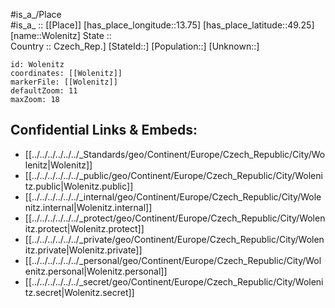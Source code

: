 ﻿---
location: [49.25,13.75] 
mapzoom: [7,12] 
mapmarker: city 
type: City
tags:
- geo/City


SpocWebEntityId: 35677
isDeleted: false
confidential: public

---
#is_a_/Place  
#is_a_ :: [[Place]] 
[has_place_longitude::13.75] 
[has_place_latitude::49.25] 
[name::Wolenitz] 
State ::  
Country :: Czech_Rep.] 
[StateId::] 
[Population::] 
[Unknown::] 


```leaflet
id: Wolenitz
coordinates: [[Wolenitz]] 
markerFile: [[Wolenitz]] 
defaultZoom: 11 
maxZoom: 18
```


## Confidential Links & Embeds: 
- [[../../../../../../_Standards/geo/Continent/Europe/Czech_Republic/City/Wolenitz|Wolenitz]] 
- [[../../../../../../_public/geo/Continent/Europe/Czech_Republic/City/Wolenitz.public|Wolenitz.public]] 
- [[../../../../../../_internal/geo/Continent/Europe/Czech_Republic/City/Wolenitz.internal|Wolenitz.internal]] 
- [[../../../../../../_protect/geo/Continent/Europe/Czech_Republic/City/Wolenitz.protect|Wolenitz.protect]] 
- [[../../../../../../_private/geo/Continent/Europe/Czech_Republic/City/Wolenitz.private|Wolenitz.private]] 
- [[../../../../../../_personal/geo/Continent/Europe/Czech_Republic/City/Wolenitz.personal|Wolenitz.personal]] 
- [[../../../../../../_secret/geo/Continent/Europe/Czech_Republic/City/Wolenitz.secret|Wolenitz.secret]] 
